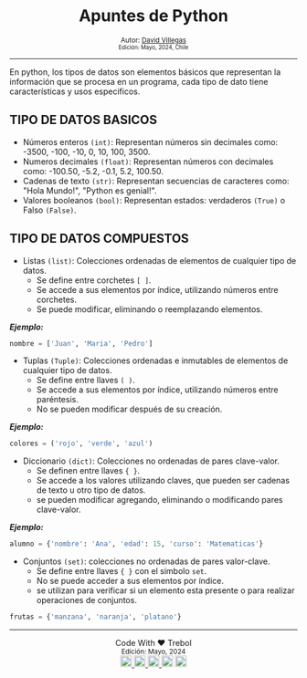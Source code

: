 <div align="center">
  <h1> Apuntes de Python </h1>
  <sub> Autor:
  <a href="https://www.linkedin.com/in/david-villegas-cl/" target="_blank"> David Villegas</a><br>
  <small> Edición: Mayo, 2024, Chile</small>
</div>

-----

En python, los tipos de datos son elementos básicos que representan la información que se procesa en un programa, cada tipo de dato tiene características y usos especificos.

## TIPO DE DATOS BASICOS

- Números enteros `(int)`: Representan números sin decimales como: -3500, -100, -10, 0, 10, 100, 3500.
- Numeros decimales `(float)`: Representan números con decimales como: -100.50, -5.2, -0.1, 5.2, 100.50.
- Cadenas de texto `(str)`: Representan secuencias de caracteres como: "Hola Mundo!", "Python es genial!".
- Valores booleanos `(bool)`: Representan estados: verdaderos `(True)` o Falso `(False)`.

## TIPO DE DATOS COMPUESTOS

- Listas `(list)`:  Colecciones ordenadas de elementos de cualquier tipo de datos.
  - Se define entre corchetes `[ ]`.
  - Se accede a sus elementos por índice, utilizando números entre corchetes.
  - Se puede modificar, eliminando o reemplazando elementos.

***Ejemplo:***
```py
nombre = ['Juan', 'Maria', 'Pedro']
```

- Tuplas `(Tuple)`: Colecciones ordenadas e inmutables de elementos de cualquier tipo de datos.
  - Se define entre llaves `( )`.
  - Se accede a sus elementos por índice, utilizando números entre paréntesis.
  - No se pueden modificar después de su creación.

***Ejemplo:***
```py
colores = ('rojo', 'verde', 'azul')
```

- Diccionario `(dict)`: Colecciones no ordenadas de pares clave-valor.
  - Se definen entre llaves `{ }`.
  - Se accede a los valores utilizando claves, que pueden ser cadenas de texto u otro tipo de datos.
  - se pueden modificar agregando, eliminando o modificando pares clave-valor.

***Ejemplo:***
```py
alumno = {'nombre': 'Ana', 'edad': 15, 'curso': 'Matematicas'}
```

- Conjuntos `(set)`: colecciones no ordenadas de pares valor-clave.
  - Se define entre llaves `{ }` con el simbolo `set`.
  - No se puede acceder a sus elementos por índice.
  - se utilizan para verificar si un elemento esta presente o para realizar operaciones de conjuntos.

```py
frutas = {'manzana', 'naranja', 'platano'}
```


-----
<div align="center">Code With ❤️ Trebol <div>
<small> Edición: Mayo, 2024</small><br>


<div align="center">
  <a href="https://www.instagram.com/treboldev/" target="_blank">
    <img src="https://img.shields.io/static/v1?message=Instagram&logo=instagram&label=&color=E4405F&logoColor=white&labelColor=&style=for-the-badge" height="20" alt="instagram logo"  />
  </a>
  <a href="https://www.facebook.com/VJTrebol.CL/" target="_blank">
    <img src="https://img.shields.io/static/v1?message=Facebook&logo=facebook&label=&color=1877F2&logoColor=white&labelColor=&style=for-the-badge" height="20" alt="facebook logo"  />
  </a>
  <a href="https://www.linkedin.com/in/david-villegas-cl/" target="_blank">
    <img src="https://img.shields.io/static/v1?message=LinkedIn&logo=linkedin&label=&color=0077B5&logoColor=white&labelColor=&style=for-the-badge" height="20" alt="linkedin logo"  />
  </a>
  <img src="https://img.shields.io/static/v1?message=Discord&logo=discord&label=&color=7289DA&logoColor=white&labelColor=&style=for-the-badge" height="20" alt="discord logo"  />
  <a href="https://x.com/treboldev" target="_blank">
    <img src="https://img.shields.io/static/v1?message=Twitter&logo=twitter&label=&color=1DA1F2&logoColor=white&labelColor=&style=for-the-badge" height="20" alt="twitter logo"  />
  </a>
</div>